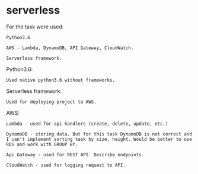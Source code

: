 # serverless

For the task were used:

    Python3.6
    
    AWS - Lambda, DynamoDB, API Gateway, CloudWatch.
    
    Serverless framework.

Python3.6:

    Used native python3.6 without frameworks.

Serverless framework:

    Used for deploying project to AWS.

AWS:

    Lambda - used for api handlers (create, delete, update, etc.)
    
    DynamoDB - storing data. But for this task DynamoDB is not correct and I can't implement sorting task by size, height. Would be better to use RDS and work with GROUP BY.
    
    Api Gateway - used for REST API. Describe endpoints.
    
    CloudWatch - used for logging request to API.
